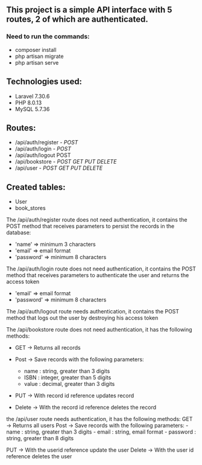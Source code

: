 ## This project is a simple API interface with 5 routes, 2 of which are authenticated.
### Need to run the commands:
- composer install
- php artisan migrate
- php artisan serve

## Technologies used:
- Laravel 7.30.6
- PHP 8.0.13
- MySQL 5.7.36

## Routes:
- /api/auth/register        - *POST*
- /api/auth/login           - *POST*
- /api/auth/logout          POST
- /api/bookstore            - *POST GET PUT DELETE*
- /api/user                 - *POST GET PUT DELETE*

## Created tables:
- User
- book_stores

The /api/auth/register route does not need authentication, it contains the POST method that receives parameters to persist the records in the database:
- 'name' => minimum 3 characters
- 'email' => email format
- 'password' => minimum 8 characters

The /api/auth/login route does not need authentication, it contains the POST method that receives parameters to authenticate the user and returns the access token
- 'email' => email format
- 'password' => minimum 8 characters

The /api/auth/logout route needs authentication, it contains the POST method that logs out the user by destroying his access token

The /api/bookstore route does not need authentication, it has the following methods:
- GET -> Returns all records
- Post -> Save records with the following parameters:
    - name : string, greater than 3 digits
    - ISBN : integer, greater than 5 digits
    - value : decimal, greater than 3 digits
    
- PUT -> With record id reference updates record
- Delete -> With the record id reference deletes the record

the /api/user route needs authentication, it has the following methods:
GET -> Returns all users
Post -> Save records with the following parameters:
    - name : string, greater than 3 digits
    - email : string, email format
    - password : string, greater than 8 digits
    
PUT -> With the userid reference update the user
Delete -> With the user id reference deletes the user
